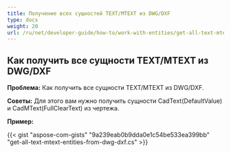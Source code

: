 ```yaml
---
title: Получение всех сущностей TEXT/MTEXT из DWG/DXF
type: docs
weight: 20
url: /ru/net/developer-guide/how-to/work-with-entities/get-all-text-mtext-entities-from-dwg-dxf/
---
```



## **Как получить все сущности TEXT/MTEXT из DWG/DXF**

**Проблема:** Как получить все сущности TEXT/MTEXT из DWG/DXF.

**Советы:** Для этого вам нужно получить сущности CadText(DefaultValue) и CadMText(FullClearText) из чертежа.

**Пример:**

{{< gist "aspose-com-gists" "9a239eab0b9dda0e1c54be533ea399bb" "get-all-text-mtext-entities-from-dwg-dxf.cs" >}}
